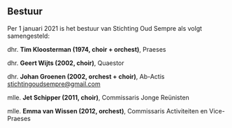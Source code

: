 ## Bestuur

Per 1 januari 2021 is het bestuur van Stichting Oud Sempre als volgt samengesteld:

dhr. **Tim Kloosterman (1974, choir + orchest)**, Praeses

dhr. **Geert Wijts (2002, choir)**, Quaestor

dhr. **Johan Groenen (2002, orchest + choir)**, Ab-Actis<br>
[stichtingoudsempre@gmail.com](mailto:stichtingoudsempre@gmail.com)

mlle. **Jet Schipper (2011, choir)**, Commissaris Jonge Reünisten

mlle. **Emma van Wissen (2012, orchest)**, Commissaris Activiteiten en Vice-Praeses
